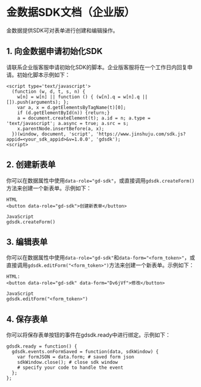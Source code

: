 # 金数据SDK文档（企业版）

金数据提供SDK可对表单进行创建和编辑操作。

## 1. 向金数据申请初始化SDK

请联系企业版客服申请初始化SDK的脚本。企业版客服将在一个工作日内回复申请。初始化脚本示例如下：

````
<script type='text/javascript'>
  (function (w, d, t, s, n) {
    w[n] = w[n] || function () { (w[n].q = w[n].q || []).push(arguments); };
    var a, x = d.getElementsByTagName(t)[0];
    if (d.getElementById(n)) {return;}
    a = document.createElement(t); a.id = n; a.type = 'text/javascript'; a.async = true; a.src = s;
    x.parentNode.insertBefore(a, x);
  })(window, document, 'script', 'https://www.jinshuju.com/sdk.js?appid=<your_sdk_appid>&v=1.0.0', 'gdsdk');
<script>
````

## 2. 创建新表单

你可以在数据属性中使用`data-role="gd-sdk"`，或直接调用`gdsdk.createForm()`方法来创建一个新表单。示例如下：

````
HTML
<button data-role="gd-sdk">创建新表单</button>
````
````
JavaScript
gdsdk.createForm()
````


## 3. 编辑表单

你可以在数据属性中使用`data-role="gd-sdk"`和`data-form="<form_token>"`，或直接调用`gdsdk.editForm("<form_token>")`方法来创建一个新表单。示例如下：

````
HTML:
<button data-role="gd-sdk" data-form="Dv6jVf">修改</button>
````
````
JavaScript
gdsdk.editForm("<form_token>")
````


## 4. 保存表单

你可以将保存表单按钮的事件在gdsdk.ready中进行绑定。示例如下：

````
gdsdk.ready = function() {
  gdsdk.events.onFormSaved = function(data, sdkWindow) {
    var formJSON = data.form; # saved form json
    sdkWindow.close(); # close sdk window
    # specify your code to handle the event
  };
};
````
